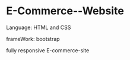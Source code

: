 # E-Commerce--Website

Language: HTML and CSS

frameWork: bootstrap

fully responsive E-commerce-site
